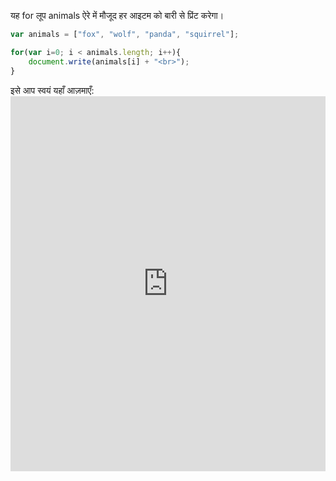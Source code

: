 यह for लूप animals ऐरे में मौजूद हर आइटम को बारी से प्रिंट करेगा।

```JavaScript
var animals = ["fox", "wolf", "panda", "squirrel"];

for(var i=0; i < animals.length; i++){
    document.write(animals[i] + "<br>");
}
```

इसे आप स्वयं​ यहाँ आज़माएँ: <iframe src="https://trinket.io/embed/html/deb112ff78" width="100%" height="600" frameborder="0" marginwidth="0" marginheight="0" allowfullscreen mark="crwd-mark"></iframe>
